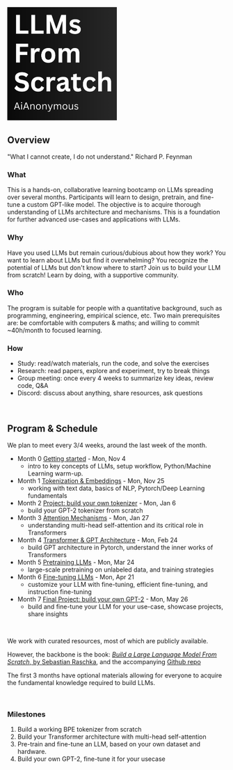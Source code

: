 
<img src="Supporting/Images/course_logo.png" alt="LLMs From Scratch" width="50%">

<br>

## Overview
"What I cannot create, I do not understand." Richard P. Feynman

### What
This is a hands-on, collaborative learning bootcamp on LLMs spreading over several months. Participants will learn to design, pretrain, and fine-tune a custom GPT-like model. The objective is to acquire thorough understanding of LLMs architecture and mechanisms. This is a foundation for further advanced use-cases and applications with LLMs.

### Why
Have you used LLMs but remain curious/dubious about how they work?
You want to learn about LLMs but find it overwhelming?
You recognize the potential of LLMs but don't know where to start?
Join us to build your LLM from scratch! Learn by doing, with a supportive community.

### Who
The program is suitable for people with a quantitative background, such as programming, engineering, empirical science, etc. Two main prerequisites are: be comfortable with computers & maths; and willing to commit ~40h/month to focused learning.

### How
- Study: read/watch materials, run the code, and solve the exercises
- Research: read papers, explore and experiment, try to break things
- Group meeting: once every 4 weeks to summarize key ideas, review code, Q&A
- Discord: discuss about anything, share resources, ask questions

<br>

## Program & Schedule 

We plan to meet every 3/4 weeks, around the last week of the month.
- Month 0 [Getting started](Meeting-0/README.md) - Mon, Nov 4
  - intro to key concepts of LLMs, setup workflow, Python/Machine Learning warm-up.
- Month 1 [Tokenization & Embeddings](Meeting-1/README.md) - Mon, Nov 25
  - working with text data, basics of NLP, Pytorch/Deep Learning fundamentals
- Month 2 [Project: build your own tokenizer](Meeting-2/README.md) - Mon, Jan 6
  - build your GPT-2 tokenizer from scratch
- Month 3 [Attention Mechanisms](Meeting-3/README.md) - Mon, Jan 27
  - understanding multi-head self-attention and its critical role in Transformers
- Month 4 [Transformer & GPT Architecture](Meeting-4/README.md) - Mon, Feb 24
  - build GPT architecture in Pytorch, understand the inner works of Transformers
- Month 5 [Pretraining LLMs](Meeting-5/README.md) - Mon, Mar 24
  - large-scale pretraining on unlabeled data, and training strategies
- Month 6 [Fine-tuning LLMs](Meeting-6/README.md) - Mon, Apr 21
  - customize your LLM with fine-tuning, efficient fine-tuning, and instruction fine-tuning
- Month 7 [Final Project: build your own GPT-2](Meeting-7/README.md) - Mon, May 26
  - build and fine-tune your LLM for your use-case, showcase projects, share insights

<br>

We work with curated resources, most of which are publicly available. 

However, the backbone is the book: [*Build a Large Language Model From Scratch*, by Sebastian Raschka](https://www.manning.com/books/build-a-large-language-model-from-scratch), and the accompanying [Github repo](https://github.com/rasbt/LLMs-from-scratch)

The first 3 months have optional materials allowing for everyone to acquire the fundamental knowledge required to build LLMs.

<br>

### Milestones
1) Build a working BPE tokenizer from scratch
2) Build your Transformer architecture with multi-head self-attention
3) Pre-train and fine-tune an LLM, based on your own dataset and hardware.
4) Build your own GPT-2, fine-tune it for your usecase